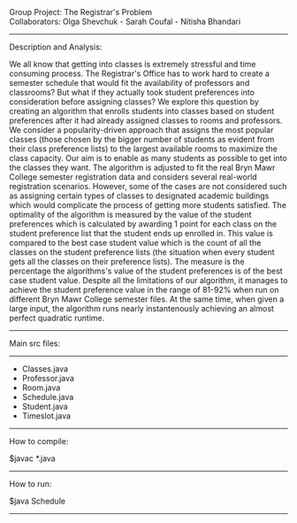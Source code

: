 
<div> Group Project: The Registrar's Problem </div>
<div> Collaborators: Olga Shevchuk - Sarah Coufal - Nitisha Bhandari </div>

________________

Description and Analysis:

We all know that getting into classes is extremely stressful and time consuming process. The Registrar's Office has to work hard to create a semester schedule that would fit the availability of professors and classrooms? But what if they actually took student preferences into consideration before assigning classes? We explore this question by creating an algorithm that enrolls students into classes based on student preferences after it had already assigned classes to rooms and professors. We consider a popularity-driven approach that assigns the most popular classes (those chosen by the bigger number of students as evident from their class preference lists) to the largest available rooms to maximize the class capacity. Our aim is to enable as many students as possible to get into the classes they want. The algorithm is adjusted to fit the real Bryn Mawr College semester registration data and considers several real-world registration scenarios. However, some of the cases are not considered such as assigning certain types of classes to designated academic buildings which would complicate the process of getting more students satisfied. The optimality of the algorithm is measured by the value of the student preferences which is calculated by awarding 1 point for each class on the student preference list that the student ends up enrolled in. This value is compared to the best case student value which is the count of all the classes on the student preference lists (the situation when every student gets all the classes on their preference lists). The measure is the percentage the algorithms's value of the student preferences is of the best case student value. Despite all the limitations of our algorithm, it manages to achieve the student preference value in the range of 81-92% when run on different Bryn Mawr College semester files. At the same time, when given a large input, the algorithm runs nearly instantenously achieving an almost perfect quadratic runtime.

__________________


Main src files:
________________
- Classes.java
- Professor.java
- Room.java
- Schedule.java
- Student.java
- Timeslot.java
________________

How to compile:

$javac *.java

________________

How to run:

$java Schedule <constraints file> <prefs file> <schedule file>
  
________________  
 
